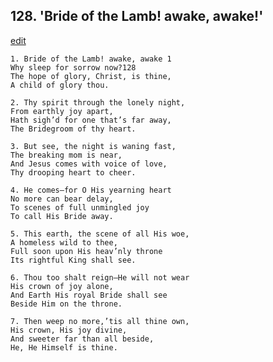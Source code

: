 
## 128.  'Bride of the Lamb! awake, awake!'
[edit](https://docs.google.com/document/d/1v_LoLda6pEGJCKLFs-tf6b5yhZ5ovxH-/edit?mode=html)



    1. Bride of the Lamb! awake, awake 1 
    Why sleep for sorrow now?128
    The hope of glory, Christ, is thine,
    A child of glory thou.

    2. Thy spirit through the lonely night,
    From earthly joy apart,
    Hath sigh’d for one that’s far away,
    The Bridegroom of thy heart.

    3. But see, the night is waning fast,
    The breaking mom is near,
    And Jesus comes with voice of love, 
    Thy drooping heart to cheer.

    4. He comes—for O His yearning heart
    No more can bear delay,
    To scenes of full unmingled joy 
    To call His Bride away.

    5. This earth, the scene of all His woe,
    A homeless wild to thee,
    Full soon upon His heav’nly throne 
    Its rightful King shall see.

    6. Thou too shalt reign—He will not wear
    His crown of joy alone,
    And Earth His royal Bride shall see 
    Beside Him on the throne.

    7. Then weep no more,’tis all thine own, 
    His crown, His joy divine,
    And sweeter far than all beside,
    He, He Himself is thine.
